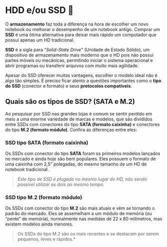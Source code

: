 # HDD e/ou SSD 💾

O **armazenamento** faz toda a diferença na hora de escolher um novo notebook ou melhorar o desempenho de um notebook antigo. Comprar um **SSD** é uma ótima alternativa para deixar mais rápido um computador que possui apenas um HD tradicional.

**SSD** é a sigla para “*Solid-State Drive*” (Unidade de Estado Sólido), um dispositivo de armazenamento mais moderno que o HD pois não possui partes móveis ou mecânicas, permitindo iniciar o sistema operacional e abrir programas ou transferir arquivos com muito mais agilidade.

Apesar do SSD oferecer muitas vantagens, escolher o modelo ideal não é algo tão simples. É preciso ficar atento a questões importantes como o **tipo do SSD** (conector e formato) e seus **protocolos compatíveis**.

## Quais são os tipos de SSD? (SATA e M.2)

Ao pesquisar por SSD nas grandes lojas é comum se sentir perdido em meio a uma enorme variedade de marcas e modelos, que são divididos entre SSDs com conectores do tipo **SATA (formato caixinha)** e conectores do tipo **M.2 (formato módulo)**. Confira as diferenças entre eles:

### SSD tipo SATA (formato caixinha)

Os SSDs com conector do tipo **SATA** foram os primeiros modelos lançados no mercado e ainda hoje são bem populares. Eles possuem o formato de uma caixinha com 2,5” polegadas, do mesmo tamanho de um HD de notebook tradicional.

> *Este tipo de SSD é plugado no mesmo lugar do HD, não sendo possível utilizar os dois ao mesmo tempo.*



### SSD tipo M.2 (formato módulo)

Os SSDs com conector do tipo **M.2** são mais atuais e vêm se tornando o padrão do mercado. Eles se assemelham a um módulo de memória (ou “pente” de memória), normalmente nas medidas de 22 x 80 milímetros, mas existem modelos ainda menores.

> Os SSDs do tipo M.2 são os mais recentes e se destacam por serem pequenos, leves e rápidos.*